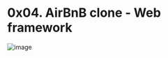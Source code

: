 # 0x04. AirBnB clone - Web framework
![image](https://github.com/Z-Sitawi/AirBnB_clone_v2/assets/125461010/10644d71-75cc-439e-9ff9-2b43250c3124)
